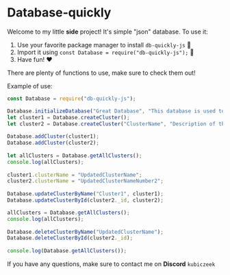 
# Database-quickly

Welcome to my little  **side**  project! It's simple "json" database. To use it:

1.  Use your favorite package manager to install `db-quickly-js` 🚀
2.  Import it using  `const Database = require("db-quickly-js");`  📁
2.  Have fun! ❤️

There are plenty of functions to use, make sure to check them out!

Example of use:
```js
const Database = require("db-quickly-js");

Database.initializeDatabase("Great Database", "This database is used to store the greatest data", false);
let cluster1 = Database.createCluster();
let cluster2 = Database.createCluster("ClusterName", "Description of this cluster");  
  
Database.addCluster(cluster1);  
Database.addCluster(cluster2);  
  
let allClusters = Database.getAllClusters();
console.log(allClusters);
  
cluster1.clusterName = "UpdatedClusterName";  
cluster2.clusterName = "UpdatedClusterNameNumber2";  
  
Database.updateClusterByName("Cluster1", cluster1);  
Database.updateClusterById(cluster2._id, cluster2);  

allClusters = Database.getAllClusters();
console.log(allClusters); 
  
Database.deleteClusterByName("UpdatedClusterName");  
Database.deleteClusterById(cluster2._id);  
  
console.log(Database.getAllClusters());
```

If you have any questions, make sure to contact me on  **Discord**  `kubiczeek`